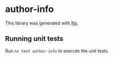 # author-info

This library was generated with [Nx](https://nx.dev).

## Running unit tests

Run `nx test author-info` to execute the unit tests.
